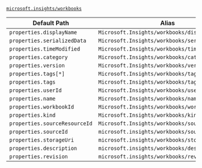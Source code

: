 [`microsoft.insights/workbooks`](https://docs.microsoft.com/en-us/azure/templates/microsoft.insights/workbooks)

| Default Path | Alias |
|---|---|
| `properties.displayName` | `Microsoft.Insights/workbooks/displayName` |
| `properties.serializedData` | `Microsoft.Insights/workbooks/serializedData` |
| `properties.timeModified` | `Microsoft.Insights/workbooks/timeModified` |
| `properties.category` | `Microsoft.Insights/workbooks/category` |
| `properties.version` | `Microsoft.Insights/workbooks/version` |
| `properties.tags[*]` | `Microsoft.Insights/workbooks/tags[*]` |
| `properties.tags` | `Microsoft.Insights/workbooks/tags` |
| `properties.userId` | `Microsoft.Insights/workbooks/userId` |
| `properties.name` | `Microsoft.Insights/workbooks/name` |
| `properties.workbookId` | `Microsoft.Insights/workbooks/workbookId` |
| `properties.kind` | `Microsoft.Insights/workbooks/kind` |
| `properties.sourceResourceId` | `Microsoft.Insights/workbooks/sourceResourceId` |
| `properties.sourceId` | `microsoft.insights/workbooks/sourceId` |
| `properties.storageUri` | `microsoft.insights/workbooks/storageUri` |
| `properties.description` | `microsoft.insights/workbooks/description` |
| `properties.revision` | `microsoft.insights/workbooks/revision` |

